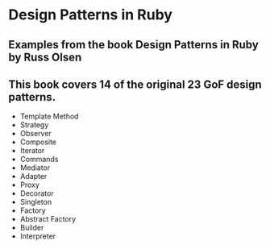 # Design Patterns in Ruby


## Examples from the book Design Patterns in Ruby by Russ Olsen

## This book covers 14 of the original 23 GoF design patterns.

* Template Method
* Strategy
* Observer
* Composite
* Iterator
* Commands
* Mediator
* Adapter
* Proxy
* Decorator
* Singleton
* Factory
* Abstract Factory
* Builder
* Interpreter
